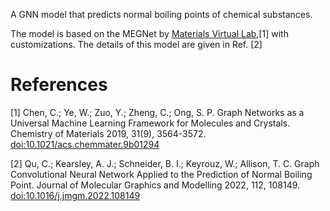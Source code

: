 A GNN model that predicts normal boiling points of chemical substances.

The model is based on the MEGNet by [Materials Virtual Lab](https://github.com/materialsvirtuallab/megnet),[1] with customizations. The details of this model are given in Ref. [2]

# References
[1] Chen, C.; Ye, W.; Zuo, Y.; Zheng, C.; Ong, S. P. Graph Networks as a Universal Machine Learning Framework for Molecules and Crystals. Chemistry of Materials 2019, 31(9), 3564-3572. [doi:10.1021/acs.chemmater.9b01294](doi:10.1021/acs.chemmater.9b01294)

[2] Qu, C.; Kearsley, A. J.; Schneider, B. I.; Keyrouz, W.; Allison, T. C. Graph Convolutional Neural Network Applied to the Prediction of Normal Boiling Point. Journal of Molecular Graphics and Modelling 2022, 112, 108149. [doi:10.1016/j.jmgm.2022.108149](doi:10.1016/j.jmgm.2022.108149)
